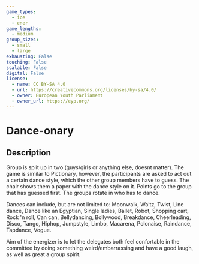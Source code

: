 ```yaml
---
game_types:
  - ice
  - ener
game_lengths:
  - medium
group_sizes:
  - small
  - large
exhausting: False
touching: False
scalable: False
digital: False
license:
  - name: CC BY-SA 4.0
  - url: https://creativecommons.org/licenses/by-sa/4.0/
  - owner: European Youth Parliament
  - owner_url: https://eyp.org/
---
```

# Dance-onary

## Description
Group is split up in two (guys/girls or anything else, doesnt matter). The game is similar to Pictionary, however, the participants are asked to act out a certain dance style, which the other group members have to guess. The chair shows them a paper with the dance style on it. Points go to the group that has guessed first. The groups rotate in who has to dance. 

Dances can include, but are not limited to: Moonwalk, Waltz, Twist, Line dance, Dance like an Egyptian, Single ladies, Ballet, Robot, Shopping cart, Rock 'n roll, Can can, Bellydancing, Bollywood, Breakdance, Cheerleading, Disco, Tango, Hiphop, Jumpstyle, Limbo, Macarena, Polonaise, Raindance, Tapdance, Vogue.

Aim of the energizer is to let the delegates both feel confortable in the committee by doing something weird/embarrassing and have a good laugh, as well as great a group spirit.
